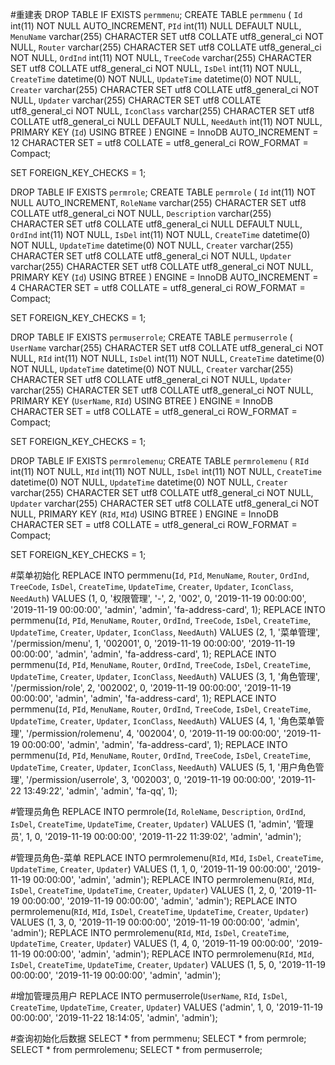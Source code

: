 ﻿#重建表
DROP TABLE IF EXISTS `permmenu`;
CREATE TABLE `permmenu`  (
  `Id` int(11) NOT NULL AUTO_INCREMENT,
  `PId` int(11) NULL DEFAULT NULL,
  `MenuName` varchar(255) CHARACTER SET utf8 COLLATE utf8_general_ci NOT NULL,
  `Router` varchar(255) CHARACTER SET utf8 COLLATE utf8_general_ci NOT NULL,
  `OrdInd` int(11) NOT NULL,
  `TreeCode` varchar(255) CHARACTER SET utf8 COLLATE utf8_general_ci NOT NULL,
  `IsDel` int(11) NOT NULL,
  `CreateTime` datetime(0) NOT NULL,
  `UpdateTime` datetime(0) NOT NULL,
  `Creater` varchar(255) CHARACTER SET utf8 COLLATE utf8_general_ci NOT NULL,
  `Updater` varchar(255) CHARACTER SET utf8 COLLATE utf8_general_ci NOT NULL,
  `IconClass` varchar(255) CHARACTER SET utf8 COLLATE utf8_general_ci NULL DEFAULT NULL,
  `NeedAuth` int(11) NOT NULL,
  PRIMARY KEY (`Id`) USING BTREE
) ENGINE = InnoDB AUTO_INCREMENT = 12 CHARACTER SET = utf8 COLLATE = utf8_general_ci ROW_FORMAT = Compact;

SET FOREIGN_KEY_CHECKS = 1;


DROP TABLE IF EXISTS `permrole`;
CREATE TABLE `permrole`  (
  `Id` int(11) NOT NULL AUTO_INCREMENT,
  `RoleName` varchar(255) CHARACTER SET utf8 COLLATE utf8_general_ci NOT NULL,
  `Description` varchar(255) CHARACTER SET utf8 COLLATE utf8_general_ci NULL DEFAULT NULL,
  `OrdInd` int(11) NOT NULL,
  `IsDel` int(11) NOT NULL,
  `CreateTime` datetime(0) NOT NULL,
  `UpdateTime` datetime(0) NOT NULL,
  `Creater` varchar(255) CHARACTER SET utf8 COLLATE utf8_general_ci NOT NULL,
  `Updater` varchar(255) CHARACTER SET utf8 COLLATE utf8_general_ci NOT NULL,
  PRIMARY KEY (`Id`) USING BTREE
) ENGINE = InnoDB AUTO_INCREMENT = 4 CHARACTER SET = utf8 COLLATE = utf8_general_ci ROW_FORMAT = Compact;

SET FOREIGN_KEY_CHECKS = 1;


DROP TABLE IF EXISTS `permuserrole`;
CREATE TABLE `permuserrole`  (
  `UserName` varchar(255) CHARACTER SET utf8 COLLATE utf8_general_ci NOT NULL,
  `RId` int(11) NOT NULL,
  `IsDel` int(11) NOT NULL,
  `CreateTime` datetime(0) NOT NULL,
  `UpdateTime` datetime(0) NOT NULL,
  `Creater` varchar(255) CHARACTER SET utf8 COLLATE utf8_general_ci NOT NULL,
  `Updater` varchar(255) CHARACTER SET utf8 COLLATE utf8_general_ci NOT NULL,
  PRIMARY KEY (`UserName`, `RId`) USING BTREE
) ENGINE = InnoDB CHARACTER SET = utf8 COLLATE = utf8_general_ci ROW_FORMAT = Compact;

SET FOREIGN_KEY_CHECKS = 1;


DROP TABLE IF EXISTS `permrolemenu`;
CREATE TABLE `permrolemenu`  (
  `RId` int(11) NOT NULL,
  `MId` int(11) NOT NULL,
  `IsDel` int(11) NOT NULL,
  `CreateTime` datetime(0) NOT NULL,
  `UpdateTime` datetime(0) NOT NULL,
  `Creater` varchar(255) CHARACTER SET utf8 COLLATE utf8_general_ci NOT NULL,
  `Updater` varchar(255) CHARACTER SET utf8 COLLATE utf8_general_ci NOT NULL,
  PRIMARY KEY (`RId`, `MId`) USING BTREE
) ENGINE = InnoDB CHARACTER SET = utf8 COLLATE = utf8_general_ci ROW_FORMAT = Compact;

SET FOREIGN_KEY_CHECKS = 1;


#菜单初始化
REPLACE INTO permmenu(`Id`, `PId`, `MenuName`, `Router`, `OrdInd`, `TreeCode`, `IsDel`, `CreateTime`, `UpdateTime`, `Creater`, `Updater`, `IconClass`, `NeedAuth`) 
VALUES (1, 0, '权限管理', '-', 2, '002', 0, '2019-11-19 00:00:00', '2019-11-19 00:00:00', 'admin', 'admin', 'fa-address-card', 1);
REPLACE INTO permmenu(`Id`, `PId`, `MenuName`, `Router`, `OrdInd`, `TreeCode`, `IsDel`, `CreateTime`, `UpdateTime`, `Creater`, `Updater`, `IconClass`, `NeedAuth`) 
VALUES (2, 1, '菜单管理', '/permission/menu', 1, '002001', 0, '2019-11-19 00:00:00', '2019-11-19 00:00:00', 'admin', 'admin', 'fa-address-card', 1);
REPLACE INTO permmenu(`Id`, `PId`, `MenuName`, `Router`, `OrdInd`, `TreeCode`, `IsDel`, `CreateTime`, `UpdateTime`, `Creater`, `Updater`, `IconClass`, `NeedAuth`) 
VALUES (3, 1, '角色管理', '/permission/role', 2, '002002', 0, '2019-11-19 00:00:00', '2019-11-19 00:00:00', 'admin', 'admin', 'fa-address-card', 1);
REPLACE INTO permmenu(`Id`, `PId`, `MenuName`, `Router`, `OrdInd`, `TreeCode`, `IsDel`, `CreateTime`, `UpdateTime`, `Creater`, `Updater`, `IconClass`, `NeedAuth`) 
VALUES (4, 1, '角色菜单管理', '/permission/rolemenu', 4, '002004', 0, '2019-11-19 00:00:00', '2019-11-19 00:00:00', 'admin', 'admin', 'fa-address-card', 1);
REPLACE INTO permmenu(`Id`, `PId`, `MenuName`, `Router`, `OrdInd`, `TreeCode`, `IsDel`, `CreateTime`, `UpdateTime`, `Creater`, `Updater`, `IconClass`, `NeedAuth`) 
VALUES (5, 1, '用户角色管理', '/permission/userrole', 3, '002003', 0, '2019-11-19 00:00:00', '2019-11-22 13:49:22', 'admin', 'admin', 'fa-qq', 1);

#管理员角色
REPLACE INTO permrole(`Id`, `RoleName`, `Description`, `OrdInd`, `IsDel`, `CreateTime`, `UpdateTime`, `Creater`, `Updater`) 
VALUES (1, 'admin', '管理员', 1, 0, '2019-11-19 00:00:00', '2019-11-22 11:39:02', 'admin', 'admin');

#管理员角色-菜单
REPLACE INTO permrolemenu(`RId`, `MId`, `IsDel`, `CreateTime`, `UpdateTime`, `Creater`, `Updater`) 
VALUES (1, 1, 0, '2019-11-19 00:00:00', '2019-11-19 00:00:00', 'admin', 'admin');
REPLACE INTO permrolemenu(`RId`, `MId`, `IsDel`, `CreateTime`, `UpdateTime`, `Creater`, `Updater`) 
VALUES (1, 2, 0, '2019-11-19 00:00:00', '2019-11-19 00:00:00', 'admin', 'admin');
REPLACE INTO permrolemenu(`RId`, `MId`, `IsDel`, `CreateTime`, `UpdateTime`, `Creater`, `Updater`) 
VALUES (1, 3, 0, '2019-11-19 00:00:00', '2019-11-19 00:00:00', 'admin', 'admin');
REPLACE INTO permrolemenu(`RId`, `MId`, `IsDel`, `CreateTime`, `UpdateTime`, `Creater`, `Updater`) 
VALUES (1, 4, 0, '2019-11-19 00:00:00', '2019-11-19 00:00:00', 'admin', 'admin');
REPLACE INTO permrolemenu(`RId`, `MId`, `IsDel`, `CreateTime`, `UpdateTime`, `Creater`, `Updater`) 
VALUES (1, 5, 0, '2019-11-19 00:00:00', '2019-11-19 00:00:00', 'admin', 'admin');

#增加管理员用户
REPLACE INTO permuserrole(`UserName`, `RId`, `IsDel`, `CreateTime`, `UpdateTime`, `Creater`, `Updater`) 
VALUES ('admin', 1, 0, '2019-11-19 00:00:00', '2019-11-22 18:14:05', 'admin', 'admin');

#查询初始化后数据
SELECT * from permmenu;
SELECT * from permrole;
SELECT * from permrolemenu;
SELECT * from permuserrole;
